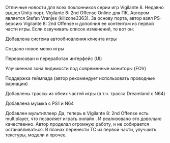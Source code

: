Отличные новости для всех поклонников серии игр Vigilante 8. Недавно вышел Unity порт, Vigilante 8: 2nd Offense Online для ПК. Автором является Stefan Vranjes (killzone3363).
За основу порта, автор взял PS-версию Vigilante 8: 2nd Offense и дополнил ее контентом из первой части игры. Если озвучивать список изменений, то вот он:

Добавлена система автообновления клиента игры

Создано новое меню игры

Перерисован и переработан интерфейс (UI)

Улучшенная зона видимости под современные мониторы (FOV)

Поддержка геймпада (автор рекомендует использовать проводные вариации)

Добавлены трассы из обеих частей игры (в т.ч. трасса Dreamland с N64)

Добавлена музыка с PS1 и N64

Добавлен мультиплеер
Да, теперь в Vigilante 8: 2nd Offense есть multiplayer, что позволяет играть онлайн . И реализовано это довольно качественно. Автор проделал огромную работу, и не собирается останавливаться. В планах перенести ТС из первой части, улучшить текстуры, модели и прочее.